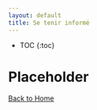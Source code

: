 ```yaml
---
layout: default
title: Se tenir informé
---
```


<!-- Table of content -->
* TOC
{:toc}

# Placeholder

[Back to Home](../index.md)